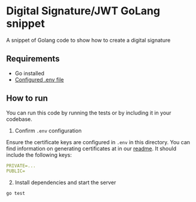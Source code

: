 # Digital Signature/JWT GoLang snippet

A snippet of Golang code to show how to create a digital signature

## Requirements

- Go installed
- [Configured .env file](../README.md)

## How to run

You can run this code by running the tests or by including it in your codebase.

1. Confirm `.env` configuration

Ensure the certificate keys are configured in `.env` in this directory. You can find information on generating certificates at in our [readme](../README.md). It should include the following keys:

```yaml
PRIVATE=...
PUBLIC=
```

2. Install dependencies and start the server

```
go test
```

